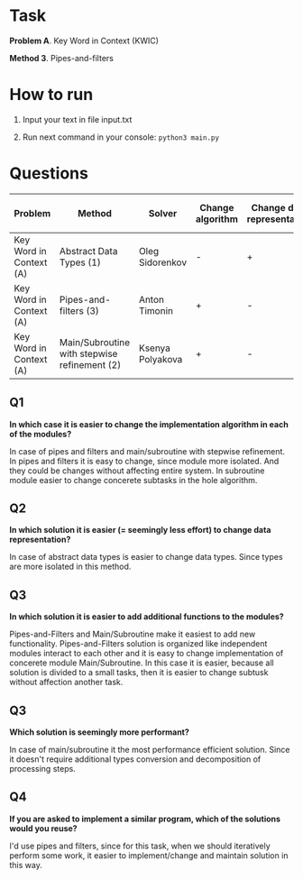 # Task

**Problem A**. Key Word in Context (KWIC)

**Method 3**. Pipes-and-filters

# How to run

1. Input your text in file input.txt

2. Run next command in your console: `python3 main.py`



# Questions

| Problem                 | Method                                       | Solver           | Change algorithm | Change data representation | Add functionality | Seem more performance | Ease of reuse |
|-------------------------|----------------------------------------------|------------------|------------------|----------------------------|-------------------|-----------------------|---------------|
| Key Word in Context (A) | Abstract Data Types (1)                      | Oleg Sidorenkov  | -                | +                          | -                 | -                     | +             |
| Key Word in Context (A) | Pipes-and-filters (3)                        | Anton Timonin    | +                | -                          | +                 | -                     | +             |
| Key Word in Context (A) | Main/Subroutine with stepwise refinement (2) | Ksenya Polyakova | +                | -                          | +                 | +                     | -             |

## Q1
**In which case it is easier to change the implementation 
algorithm in each of the modules?** 

In case of pipes and filters and main/subroutine with stepwise refinement.
In pipes and filters it is easy to change, since module more isolated. And they could be changes without affecting entire system. 
In subroutine module easier to change concerete subtasks in the hole algorithm.

## Q2 
**In which solution it is easier (= seemingly less effort) to change data 
representation?**

In case of abstract data types is easier to change data types. Since types are more isolated in this method.

## Q3 
**In which solution it is easier to add additional functions to the modules?**

Pipes-and-Filters and Main/Subroutine make it easiest to add new functionality.
Pipes-and-Filters solution is organized like independent modules interact to each other and it is easy to change implementation of concerete module
Main/Subroutine. In this case it is easier, because all solution is divided to a small tasks, then it is easier to change subtusk without affection another task.

## Q3
**Which solution is seemingly more performant?**

In case of main/subroutine it the most performance efficient solution. 
Since it doesn't require additional types conversion and decomposition of processing steps. 

## Q4
**If you are asked to implement a similar program, 
which of the solutions would you reuse?**

I'd use pipes and filters, since for this task, 
when we should iteratively perform some work, it easier to implement/change 
and maintain solution in this way.